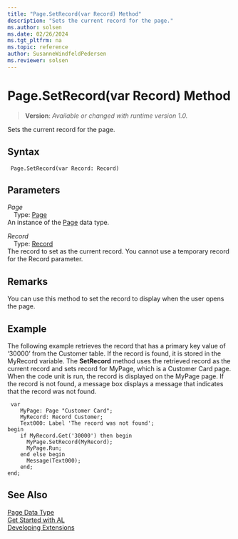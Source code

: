 ```yaml
---
title: "Page.SetRecord(var Record) Method"
description: "Sets the current record for the page."
ms.author: solsen
ms.date: 02/26/2024
ms.tgt_pltfrm: na
ms.topic: reference
author: SusanneWindfeldPedersen
ms.reviewer: solsen
---
```

[//]: # (START>DO_NOT_EDIT)
[//]: # (IMPORTANT:Do not edit any of the content between here and the END>DO_NOT_EDIT.)
[//]: # (Any modifications should be made in the .xml files in the ModernDev repo.)
# Page.SetRecord(var Record) Method
> **Version**: _Available or changed with runtime version 1.0._

Sets the current record for the page.


## Syntax
```AL
 Page.SetRecord(var Record: Record)
```
## Parameters
*Page*  
&emsp;Type: [Page](page-data-type.md)  
An instance of the [Page](page-data-type.md) data type.  

*Record*  
&emsp;Type: [Record](../record/record-data-type.md)  
The record to set as the current record. You cannot use a temporary record for the Record parameter.  



[//]: # (IMPORTANT: END>DO_NOT_EDIT)


## Remarks

You can use this method to set the record to display when the user opens the page.  
  
## Example  

The following example retrieves the record that has a primary key value of ‘30000’ from the Customer table. If the record is found, it is stored in the MyRecord variable. The **SetRecord** method uses the retrieved record as the current record and sets record for MyPage, which is a Customer Card page. When the code unit is run, the record is displayed on the MyPage page. If the record is not found, a message box displays a message that indicates that the record was not found. 

```al
 var
    MyPage: Page "Customer Card";
    MyRecord: Record Customer;
    Text000: Label 'The record was not found';
begin
    if MyRecord.Get('30000') then begin  
      MyPage.SetRecord(MyRecord);  
      MyPage.Run;
    end else begin
      Message(Text000);  
    end;  
end;
```

## See Also
[Page Data Type](page-data-type.md)  
[Get Started with AL](../../devenv-get-started.md)  
[Developing Extensions](../../devenv-dev-overview.md)